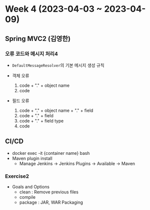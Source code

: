# Week 4 (2023-04-03 ~ 2023-04-09)

## Spring MVC2 (김영한)
### 오류 코드와 메시지 처리4
- `DefaultMessageResolver`의 기본 메시지 생성 규칙
- 객체 오류
    1. code + "." + object name
    2. code

- 필드 오류
    1. code + "." + object name + "." + field
    2. code + "." + field
    3. code + "." + field type
    4. code

## CI/CD 
- docker exec -it {container name} bash
- Maven plugin install
    - Manage Jenkins -> Jenkins Plugins -> Available -> Maven

### Exercise2
- Goals and Options
    - clean : Remove previous files
    - compile
    - package : JAR, WAR Packaging
